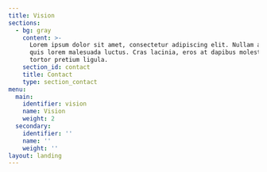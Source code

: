 ```yaml
---
title: Vision
sections:
  - bg: gray
    content: >-
      Lorem ipsum dolor sit amet, consectetur adipiscing elit. Nullam a metus
      quis lorem malesuada luctus. Cras lacinia, eros at dapibus molestie, risus
      tortor pretium ligula.
    section_id: contact
    title: Contact
    type: section_contact
menu:
  main:
    identifier: vision
    name: Vision
    weight: 2
  secondary:
    identifier: ''
    name: ''
    weight: ''
layout: landing
---
```


